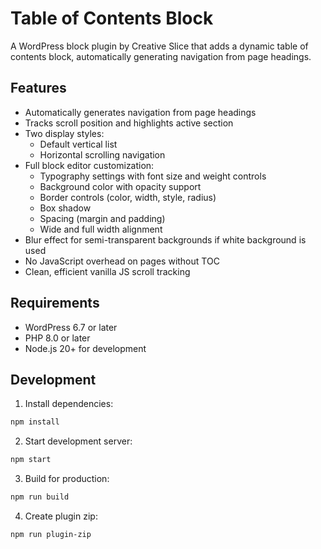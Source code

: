# Table of Contents Block

A WordPress block plugin by Creative Slice that adds a dynamic table of contents block, automatically generating navigation from page headings.

## Features

- Automatically generates navigation from page headings
- Tracks scroll position and highlights active section
- Two display styles:
  - Default vertical list
  - Horizontal scrolling navigation
- Full block editor customization:
  - Typography settings with font size and weight controls
  - Background color with opacity support
  - Border controls (color, width, style, radius)
  - Box shadow
  - Spacing (margin and padding)
  - Wide and full width alignment
- Blur effect for semi-transparent backgrounds if white background is used
- No JavaScript overhead on pages without TOC
- Clean, efficient vanilla JS scroll tracking

## Requirements

- WordPress 6.7 or later
- PHP 8.0 or later
- Node.js 20+ for development

## Development

1. Install dependencies:
```bash
npm install
```

2. Start development server:
```bash
npm start
```

3. Build for production:
```bash
npm run build
```

4. Create plugin zip:
```bash
npm run plugin-zip
```
